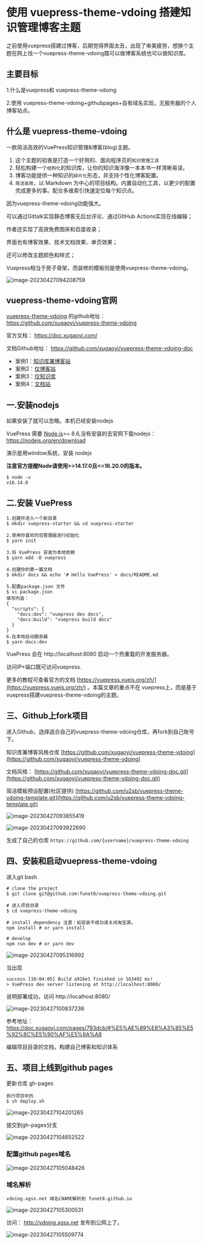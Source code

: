 # 使用 vuepress-theme-vdoing 搭建知识管理博客主题



之前使用vuepress搭建过博客，后期觉得界面太丑，出现了审美疲劳，想换个主题在网上找一个vuepress-theme-vdoing既可以做博客系统也可以做知识库。

## 主要目标 

1.什么是vuepress和 vuepress-theme-vdoing 

2.使用 vuepress-theme-vdoing+githubpages+自有域名实现，无服务器的个人博客站点。

## 什么是 vuepress-theme-vdoing

一款简洁高效的VuePress知识管理&博客(blog)主题。

1. 这个主题的初衷是打造一个好用的、面向程序员的`知识管理工具`
2. 轻松构建一个`结构化`的知识库，让你的知识海洋像一本本书一样清晰易读。
3. 博客功能提供一种知识的`碎片化`形态，并支持个性化博客配置。
4. `简洁高效`，以 Markdown 为中心的项目结构。内置自动化工具，以更少的配置完成更多的事。配合多维索引快速定位每个知识点。

因为vuepress-theme-vdoing功能强大。

可以通过Gittalk实现静态博客无后台评论、通过GItHub Actions实现在线编辑；

作者还实现了高效免费图床和百度收录；

界面也有博客效果、技术文档效果、单页效果；

还可以修改主题颜色和样式；

Vuepress相当于房子骨架，而装修的模板则是使用vuepress-theme-vdoing。

![image-20230427094208759](https://imgoss.xgss.net/picgo/image-20230427094208759.png?aliyun)

## vuepress-theme-vdoing官网

[vuepress-theme-vdoing](https://github.com/xugaoyi/vuepress-theme-vdoing) 的github地址： https://github.com/xugaoyi/vuepress-theme-vdoing

官方文档： https://doc.xugaoyi.com/

文档Github地址： https://github.com/xugaoyi/vuepress-theme-vdoing-doc

- 案例1：[知识库兼博客站](https://xugaoyi.com/)
- 案例2：[仅博客站](https://xugaoyi.github.io/vdoing-demo-blog/)
- 案例3：[仅知识库](https://xugaoyi.github.io/vdoing-demo-repository/)
- 案例4：[文档站](https://doc.xugaoyi.com/)



## 一.安装nodejs

如果安装了就可以忽略。本机已经安装nodejs

VuePress 需要 [Node.js](https://nodejs.org/en/download)>= 8.6,没有安装的去官网下载nodejs：https://nodejs.org/en/download

演示是用window系统，安装 nodejs

**注意官方提醒Node请使用>=14.17.0且<=16.20.0的版本。**

```
$ node -v
v16.14.0
```



## 二.安装 VuePress

```
1.创建并进入一个新目录
$ mkdir vuepress-starter && cd vuepress-starter

2.使用你喜欢的包管理器进行初始化
$ yarn init

3.将 VuePress 安装为本地依赖
$ yarn add -D vuepress

4.创建你的第一篇文档
$ mkdir docs && echo '# Hello VuePress' > docs/README.md

5.配置package.json 文件
$ vi package.json
填写内容：
{
  "scripts": {
    "docs:dev": "vuepress dev docs",
    "docs:build": "vuepress build docs"
  }
}
6.在本地启动服务器
$ yarn docs:dev

```

VuePress 会在 http://localhost:8080 启动一个热重载的开发服务器。

访问IP+端口既可访问vuepress.

更多的教程可查看官方的文档 [https://vuepress.vuejs.org/zh/](https://vuepress.vuejs.org/zh/) 。本篇文章的重点不在 vuepress上，而是基于vuepress搭建vuepress-theme-vdoing的主题。



## 三、Github上fork项目

进入Github，选择适合自己的vuepress-theme-vdoing仓库，再fork到自己账号下。

知识库兼博客风格仓库 [https://github.com/xugaoyi/vuepress-theme-vdoing](https://github.com/xugaoyi/vuepress-theme-vdoing)

文档风格： [https://github.com/xugaoyi/vuepress-theme-vdoing-doc.git](https://github.com/xugaoyi/vuepress-theme-vdoing-doc.git)

简洁模板预设配置(社区提供)  [https://github.com/u2sb/vuepress-theme-vdoing-template.git](https://github.com/u2sb/vuepress-theme-vdoing-template.git)



![image-20230427093855419](https://imgoss.xgss.net/picgo/image-20230427093855419.png?aliyun)



![image-20230427093922690](https://imgoss.xgss.net/picgo/image-20230427093922690.png?aliyun)

生成了自己的仓库  `https://github.com/{username}/vuepress-theme-vdoing`

## 四、安装和启动vuepress-theme-vdoing

进入git bash

```
# clone the project
$ git clone git@github.com:funet8/vuepress-theme-vdoing.git 

# 进入项目目录
$ cd vuepress-theme-vdoing

# install dependency 注意：如安装不成功请关闭淘宝源。
npm install # or yarn install

# develop
npm run dev # or yarn dev

```

![image-20230427095316992](https://imgoss.xgss.net/picgo/image-20230427095316992.png?aliyun)

当出现

```
success [10:04:05] Build a916e1 finished in 163492 ms!
> VuePress dev server listening at http://localhost:8080/
```

说明部署成功，访问 http://localhost:8080/

![image-20230427100837236](https://imgoss.xgss.net/picgo/image-20230427100837236.png?aliyun)



参考地址： https://doc.xugaoyi.com/pages/793dcb/#%E5%AE%89%E8%A3%85%E5%92%8C%E5%90%AF%E5%8A%A8

编辑项目目录的文档，构建自己博客和知识体系



## 五、项目上线到github pages

更新仓库 gh-pages

```
执行项目中的
$ sh deploy.sh

```

![image-20230427104201265](https://imgoss.xgss.net/picgo/image-20230427104201265.png?aliyun)

提交到gh-pages分支

![image-20230427104652522](https://imgoss.xgss.net/picgo/image-20230427104652522.png?aliyun)



### 配置github pages域名

![image-20230427105048426](https://imgoss.xgss.net/picgo/image-20230427105048426.png?aliyun)



### 域名解析

```
vdoing.xgss.net 域名CNAME解析到 funet8.github.io
```

![image-20230427105300531](H:/typora_images/image-20230427105300531.png)



访问： http://vdoing.xgss.net 发布到公网上了。

![image-20230427105509774](https://imgoss.xgss.net/picgo/image-20230427105509774.png?aliyun)